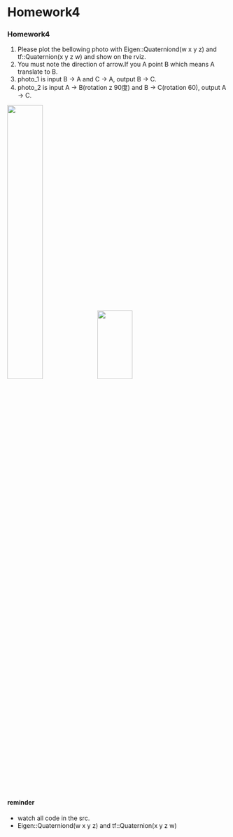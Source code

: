 # Homework4
### Homework4	
1. Please plot the bellowing photo with Eigen::Quaterniond(w x y z) and tf::Quaternion(x y z w) and show on the rviz.	
2. You must note the direction of arrow.If you A point B which means A translate to B.	
3. photo_1 is input B -> A and C -> A, output B -> C.	
4. photo_2 is input A -> B(rotation z 90度) and B -> C(rotation 60), output A -> C.	

<img src="https://github.com/Robotics-Aerial-Robots/Homework/blob/master/photo/week_3_2.png" width="40%" height="40%">	
<img src="https://github.com/Robotics-Aerial-Robots/Homework/blob/master/photo/week_3_1.png" width="40%" height="20%">	

#### reminder	
* watch all code in the src.	
* Eigen::Quaterniond(w x y z) and tf::Quaternion(x y z w)	
